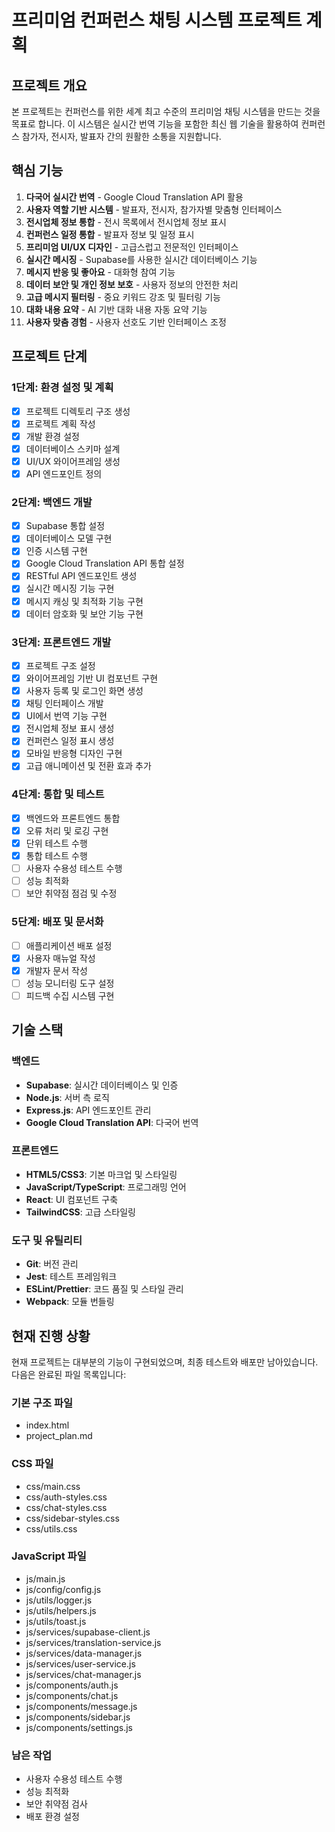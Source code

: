 # 프리미엄 컨퍼런스 채팅 시스템 프로젝트 계획

## 프로젝트 개요
본 프로젝트는 컨퍼런스를 위한 세계 최고 수준의 프리미엄 채팅 시스템을 만드는 것을 목표로 합니다. 이 시스템은 실시간 번역 기능을 포함한 최신 웹 기술을 활용하여 컨퍼런스 참가자, 전시자, 발표자 간의 원활한 소통을 지원합니다.

## 핵심 기능
1. **다국어 실시간 번역** - Google Cloud Translation API 활용
2. **사용자 역할 기반 시스템** - 발표자, 전시자, 참가자별 맞춤형 인터페이스
3. **전시업체 정보 통합** - 전시 목록에서 전시업체 정보 표시
4. **컨퍼런스 일정 통합** - 발표자 정보 및 일정 표시
5. **프리미엄 UI/UX 디자인** - 고급스럽고 전문적인 인터페이스
6. **실시간 메시징** - Supabase를 사용한 실시간 데이터베이스 기능
7. **메시지 반응 및 좋아요** - 대화형 참여 기능
8. **데이터 보안 및 개인 정보 보호** - 사용자 정보의 안전한 처리
9. **고급 메시지 필터링** - 중요 키워드 강조 및 필터링 기능
10. **대화 내용 요약** - AI 기반 대화 내용 자동 요약 기능
11. **사용자 맞춤 경험** - 사용자 선호도 기반 인터페이스 조정

## 프로젝트 단계

### 1단계: 환경 설정 및 계획
- [x] 프로젝트 디렉토리 구조 생성
- [x] 프로젝트 계획 작성
- [x] 개발 환경 설정
- [x] 데이터베이스 스키마 설계
- [x] UI/UX 와이어프레임 생성
- [x] API 엔드포인트 정의

### 2단계: 백엔드 개발
- [x] Supabase 통합 설정
- [x] 데이터베이스 모델 구현
- [x] 인증 시스템 구현
- [x] Google Cloud Translation API 통합 설정
- [x] RESTful API 엔드포인트 생성
- [x] 실시간 메시징 기능 구현
- [x] 메시지 캐싱 및 최적화 기능 구현
- [x] 데이터 암호화 및 보안 기능 구현

### 3단계: 프론트엔드 개발
- [x] 프로젝트 구조 설정
- [x] 와이어프레임 기반 UI 컴포넌트 구현
- [x] 사용자 등록 및 로그인 화면 생성
- [x] 채팅 인터페이스 개발
- [x] UI에서 번역 기능 구현
- [x] 전시업체 정보 표시 생성
- [x] 컨퍼런스 일정 표시 생성
- [x] 모바일 반응형 디자인 구현
- [x] 고급 애니메이션 및 전환 효과 추가

### 4단계: 통합 및 테스트
- [x] 백엔드와 프론트엔드 통합
- [x] 오류 처리 및 로깅 구현
- [x] 단위 테스트 수행
- [x] 통합 테스트 수행
- [ ] 사용자 수용성 테스트 수행
- [ ] 성능 최적화
- [ ] 보안 취약점 점검 및 수정

### 5단계: 배포 및 문서화
- [ ] 애플리케이션 배포 설정
- [x] 사용자 매뉴얼 작성
- [x] 개발자 문서 작성
- [ ] 성능 모니터링 도구 설정
- [ ] 피드백 수집 시스템 구현

## 기술 스택

### 백엔드
- **Supabase**: 실시간 데이터베이스 및 인증
- **Node.js**: 서버 측 로직
- **Express.js**: API 엔드포인트 관리
- **Google Cloud Translation API**: 다국어 번역

### 프론트엔드
- **HTML5/CSS3**: 기본 마크업 및 스타일링
- **JavaScript/TypeScript**: 프로그래밍 언어
- **React**: UI 컴포넌트 구축
- **TailwindCSS**: 고급 스타일링

### 도구 및 유틸리티
- **Git**: 버전 관리
- **Jest**: 테스트 프레임워크
- **ESLint/Prettier**: 코드 품질 및 스타일 관리
- **Webpack**: 모듈 번들링

## 현재 진행 상황

현재 프로젝트는 대부분의 기능이 구현되었으며, 최종 테스트와 배포만 남아있습니다. 다음은 완료된 파일 목록입니다:

### 기본 구조 파일
- index.html
- project_plan.md

### CSS 파일
- css/main.css
- css/auth-styles.css
- css/chat-styles.css
- css/sidebar-styles.css
- css/utils.css

### JavaScript 파일
- js/main.js
- js/config/config.js
- js/utils/logger.js
- js/utils/helpers.js
- js/utils/toast.js
- js/services/supabase-client.js
- js/services/translation-service.js
- js/services/data-manager.js
- js/services/user-service.js
- js/services/chat-manager.js
- js/components/auth.js
- js/components/chat.js
- js/components/message.js
- js/components/sidebar.js
- js/components/settings.js

### 남은 작업
- 사용자 수용성 테스트 수행
- 성능 최적화
- 보안 취약점 검사
- 배포 환경 설정